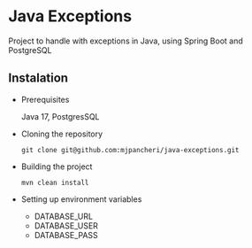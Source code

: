 # Java Exceptions

Project to handle with exceptions in Java, using Spring Boot and PostgreSQL

## Instalation

- Prerequisites 

    Java 17, PostgresSQL

- Cloning the repository
    ```
  git clone git@github.com:mjpancheri/java-exceptions.git
  ```

- Building the project
    ```
  mvn clean install
  ```

- Setting up environment variables
  - DATABASE_URL
  - DATABASE_USER
  - DATABASE_PASS